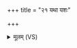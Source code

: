 +++
title = "२१ यथा यशः"

+++
<details><summary>मूलम् (VS)</summary>

यथा॒ यशः॑ सोमपी॒थे म॑धुप॒र्के यथा॒ यशः॑। ए॒वा मे॑ वर॒णो म॒णिः की॒र्तिं भूतिं॒ नि य॑च्छतु। तेज॑सा मा॒ समु॑क्षतु॒ यश॑सा॒ सम॑नक्तु मा ॥
</details>